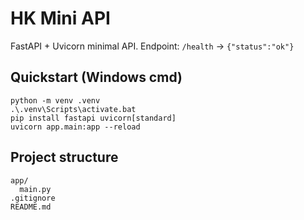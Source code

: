 # HK Mini API

FastAPI + Uvicorn minimal API. Endpoint: `/health` → `{"status":"ok"}`

## Quickstart (Windows cmd)
    python -m venv .venv
    .\.venv\Scripts\activate.bat
    pip install fastapi uvicorn[standard]
    uvicorn app.main:app --reload

## Project structure
    app/
      main.py
    .gitignore
    README.md




